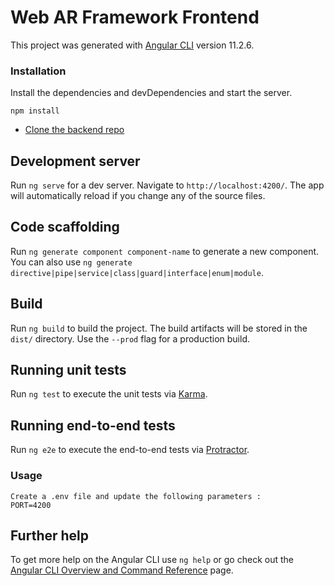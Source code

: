 # Web AR Framework Frontend

This project was generated with [Angular CLI](https://github.com/angular/angular-cli) version 11.2.6.

### Installation

Install the dependencies and devDependencies and start the server.
```
npm install
```
* [Clone the backend repo](https://github.com/shaddeykatri/business-and-retail-web-ar)

## Development server

Run `ng serve` for a dev server. Navigate to `http://localhost:4200/`. The app will automatically reload if you change any of the source files.

## Code scaffolding

Run `ng generate component component-name` to generate a new component. You can also use `ng generate directive|pipe|service|class|guard|interface|enum|module`.

## Build

Run `ng build` to build the project. The build artifacts will be stored in the `dist/` directory. Use the `--prod` flag for a production build.

## Running unit tests

Run `ng test` to execute the unit tests via [Karma](https://karma-runner.github.io).

## Running end-to-end tests

Run `ng e2e` to execute the end-to-end tests via [Protractor](http://www.protractortest.org/).

### Usage
```
Create a .env file and update the following parameters : 
PORT=4200
```

## Further help

To get more help on the Angular CLI use `ng help` or go check out the [Angular CLI Overview and Command Reference](https://angular.io/cli) page.

